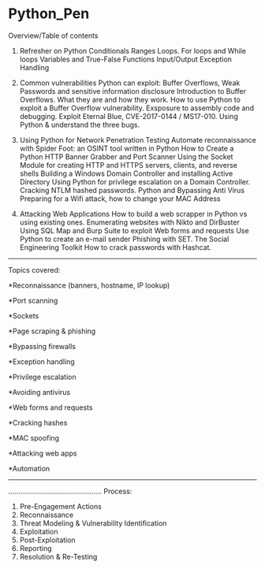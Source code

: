 # Python_Pen

Overview/Table of contents

1. Refresher on Python
    Conditionals
    Ranges
    Loops. For loops and While loops
    Variables and True-False
    Functions
    Input/Output
    Exception Handling

2. Common vulnerabilities Python can exploit:
    Buffer Overflows, Weak Passwords and sensitive information disclosure
    Introduction to Buffer Overflows. What they are and how they work.
    How to use Python to exploit a Buffer Overflow vulnerability. 
    Exsposure to assembly code and debugging.
    Exploit Eternal Blue, CVE-2017-0144 /  MS17-010. Using Python & understand the three bugs.
    
3. Using Python for Network Penetration Testing 
     Automate reconnaissance with Spider Foot: an OSINT tool written in Python
     How to Create a Python HTTP Banner Grabber and Port Scanner
     Using the Socket Module for creating HTTP and HTTPS servers, clients, and reverse shells
     Building a Windows Domain Controller and installing Active Directory
     Using Python for privilege escalation on a Domain Controller. 
     Cracking NTLM hashed passwords.
     Python and Bypassing Anti Virus
     Preparing for a Wifi attack, how to change your MAC Address
     
4. Attacking Web Applications
     How to build a web scrapper in Python vs using existing ones.
     Enumerating websites with Nikto and DirBuster
     Using SQL Map and Burp Suite to exploit Web forms and requests
     Use Python to create an e-mail sender
     Phishing with SET. The Social Engineering Toolkit
     How to crack passwords with Hashcat.    
     
 ------------------------------------------------------------
 Topics covered:

*Reconnaissance (banners, hostname, IP lookup)

*Port scanning

*Sockets

*Page scraping & phishing

*Bypassing firewalls 

*Exception handling

*Privilege escalation 

*Avoiding antivirus

*Web forms and requests

*Cracking hashes

*MAC spoofing

*Attacking web apps

*Automation

-----------------------------------------------
...............................................
Process:
1) Pre-Engagement Actions
2) Reconnaissance
3) Threat Modeling & Vulnerability Identification
4) Exploitation
5) Post-Exploitation
6) Reporting
7) Resolution & Re-Testing


